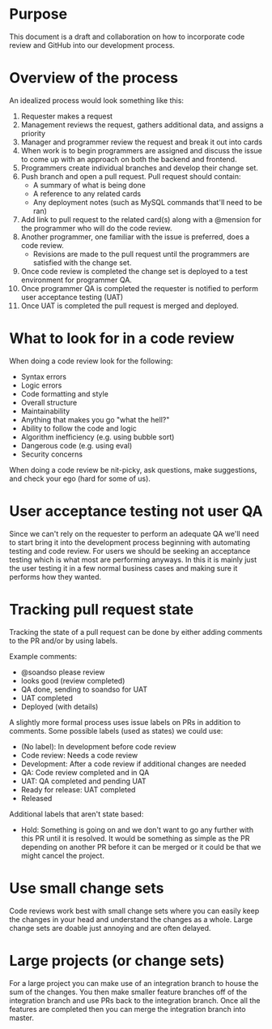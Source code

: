 # Purpose
This document is a draft and collaboration on how to incorporate code review and GitHub into our development process.

# Overview of the process
An idealized process would look something like this:

1. Requester makes a request
2. Management reviews the request, gathers additional data, and assigns a priority
3. Manager and programmer review the request and break it out into cards
4. When work is to begin programmers are assigned and discuss the issue to come up with an approach on both the backend and frontend.
5. Programmers create individual branches and develop their change set.
6. Push branch and open a pull request.  Pull request should contain:
    * A summary of what is being done
    * A reference to any related cards
    * Any deployment notes (such as MySQL commands that'll need to be ran)
7. Add link to pull request to the related card(s) along with a @mension for the programmer who will do the code review.
8. Another programmer, one familiar with the issue is preferred, does a code review.
    * Revisions are made to the pull request until the programmers are satisfied with the change set.
9. Once code review is completed the change set is deployed to a test environment for programmer QA.
10. Once programmer QA is completed the requester is notified to perform user acceptance testing (UAT)
11. Once UAT is completed the pull request is merged and deployed.

# What to look for in a code review
When doing a code review look for the following:
* Syntax errors
* Logic errors
* Code formatting and style
* Overall structure
* Maintainability
* Anything that makes you go "what the hell?"
* Ability to follow the code and logic
* Algorithm inefficiency (e.g. using bubble sort)
* Dangerous code (e.g. using eval)
* Security concerns

When doing a code review be nit-picky, ask questions, make suggestions, and check your ego (hard for some of us).

# User acceptance testing not user QA
Since we can't rely on the requester to perform an adequate QA we'll need to start bring it into the development process beginning with automating testing and code review.  For users we should be seeking an acceptance testing which is what most are performing anyways.  In this it is mainly just the user testing it in a few normal business cases and making sure it performs how they wanted.

# Tracking pull request state
Tracking the state of a pull request can be done by either adding comments to the PR and/or by using labels.

Example comments:
* @soandso please review
* looks good (review completed)
* QA done, sending to soandso for UAT
* UAT completed
* Deployed (with details)

A slightly more formal process uses issue labels on PRs in addition to comments.  Some possible labels (used as states) we could use:
* (No label): In development before code review
* Code review: Needs a code review
* Development: After a code review if additional changes are needed
* QA: Code review completed and in QA
* UAT: QA completed and pending UAT
* Ready for release: UAT completed
* Released

Additional labels that aren't state based:
* Hold: Something is going on and we don't want to go any further with this PR until it is resolved.  It would be something as simple as the PR depending on another PR before it can be merged or it could be that we might cancel the project.

# Use small change sets
Code reviews work best with small change sets where you can easily keep the changes in your head and understand the changes as a whole.  Large change sets are doable just annoying and are often delayed.

# Large projects (or change sets)
For a large project you can make use of an integration branch to house the sum of the changes.  You then make smaller feature branches off of the integration branch and use PRs back to the integration branch.  Once all the features are completed then you can merge the integration branch into master.
